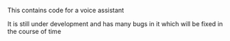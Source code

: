 This contains code for a voice assistant

It is still under development and has many bugs in it which will be fixed in the course of time

